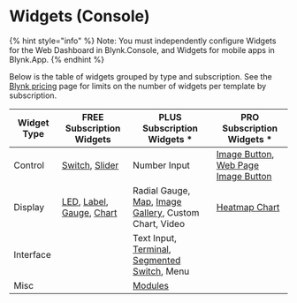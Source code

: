 # Widgets (Console)

{% hint style="info" %}
Note: You must independently configure Widgets for the Web Dashboard in Blynk.Console, and Widgets for mobile apps in Blynk.App.
{% endhint %}

Below is the table of widgets grouped by type and subscription. See the [Blynk pricing](https://blynk.io/pricing) page for limits on the number of widgets per template by subscription.

| Widget Type | FREE Subscription Widgets                                                                                                                                                                                                                                                              | PLUS Subscription Widgets \*                                                                                                                                                                | PRO Subscription Widgets \*                                                                                                                                                                |
| ----------- | -------------------------------------------------------------------------------------------------------------------------------------------------------------------------------------------------------------------------------------------------------------------------------------- | ------------------------------------------------------------------------------------------------------------------------------------------------------------------------------------------- | ------------------------------------------------------------------------------------------------------------------------------------------------------------------------------------------ |
| Control     | [Switch](https://docs.blynk.io/en/blynk.console/widgets-console/switch), [Slider](https://docs.blynk.io/en/blynk.console/widgets-console/slider)                                                                                                                                       | Number Input                                                                                                                                                                                | [Image Button](https://docs.blynk.io/en/blynk.console/widgets-console/image-button), [Web Page Image Button](https://docs.blynk.io/en/blynk.console/widgets-console/web-page-image-button) |
| Display     | [LED](https://docs.blynk.io/en/blynk.console/widgets-console/led), [Label](https://docs.blynk.io/en/blynk.console/widgets-console/label), [Gauge](https://docs.blynk.io/en/blynk.console/widgets-console/gauge), [Chart](https://docs.blynk.io/en/blynk.console/widgets-console/chart) | Radial Gauge, [Map](https://docs.blynk.io/en/blynk.console/widgets-console/map), [Image Gallery](https://docs.blynk.io/en/blynk.console/widgets-console/image-gallery), Custom Chart, Video | [Heatmap Chart](https://docs.blynk.io/en/blynk.console/widgets-console/heatmap-chart)                                                                                                      |
| Interface   |                                                                                                                                                                                                                                                                                        | Text Input, [Terminal](https://docs.blynk.io/en/blynk.console/widgets-console/terminal), [Segmented Switch](https://docs.blynk.io/en/blynk.console/widgets-console/segmented-switch), Menu  |                                                                                                                                                                                            |
| Misc        |                                                                                                                                                                                                                                                                                        | [Modules](https://docs.blynk.io/en/blynk.console/widgets-console/modules)                                                                                                                   |                                                                                                                                                                                            |
